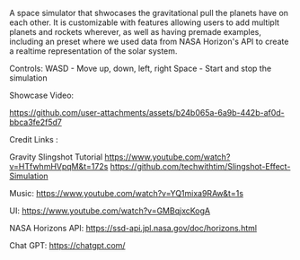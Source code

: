 A space simulator that shwocases the gravitational pull the planets have on each other. It is customizable with features allowing users to add multiplt planets and rockets wherever, as well as having premade examples, including an preset where we used data from NASA Horizon's API to create a realtime representation of the solar system.

Controls:
WASD - Move up, down, left, right
Space - Start and stop the simulation

Showcase Video:


https://github.com/user-attachments/assets/b24b065a-6a9b-442b-af0d-bbca3fe2f5d7



Credit Links : 

Gravity Slingshot Tutorial
https://www.youtube.com/watch?v=HTfwhmHVpqM&t=172s
https://github.com/techwithtim/Slingshot-Effect-Simulation

Music:
https://www.youtube.com/watch?v=YQ1mixa9RAw&t=1s


UI:
https://www.youtube.com/watch?v=GMBqjxcKogA

NASA Horizons API:
https://ssd-api.jpl.nasa.gov/doc/horizons.html

Chat GPT:
https://chatgpt.com/
